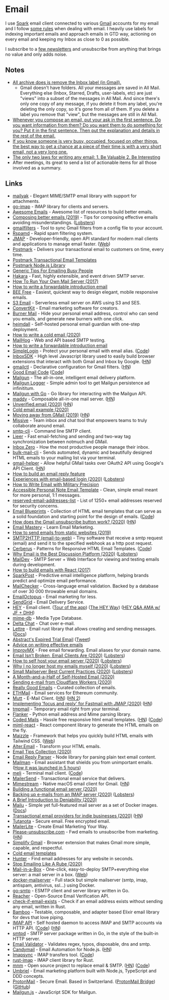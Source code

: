 # Email

I use [Spark](https://sparkmailapp.com) email client connected to various [Gmail](https://gmail.com) accounts for my email and I follow [some rules](../focusing/rules.md#email) when dealing with email. I heavily use labels for indexing important emails and approach emails in GTD way, actioning on every email and keeping my Inbox as close to 0 as possible.

I subscribe to a [few newsletters](https://github.com/learn-anything/newsletters) and unsubscribe from anything that brings no value and only adds noise.

## Notes

- [All archive does is remove the Inbox label (in Gmail).](https://productforums.google.com/forum/#!msg/gmail/2xUYO5ifCCY/95_y02y2IgAJ)
  - Gmail doesn't have folders. All your messages are saved in All Mail. Everything else (Inbox, Starred, Drafts, user-labels, etc) are just "views" into a subset of the messages in All Mail. And since there's only one copy of any message, if you delete it from any label, you're deleting the only copy, so it's gone from all of them. If you delete a label you remove that "view", but the messages are still in All Mail.
- [Whenever you compose an email, put your ask in the first sentence. Do you want information from them? Do you want them to do something for you? Put it in the first sentence. Then put the explanation and details in the rest of the email.](https://news.ycombinator.com/item?id=23064974)
- [If you know someone is very busy, occupied, focused on other things, the best way to get a chance at a piece of their time is with a very short email, not a very long one.](https://twitter.com/jasonfried/status/1273364620187762688)
- [The only two laws for writing any email: 1. Be Valuable 2. Be Interesting](https://www.linkedin.com/pulse/only-two-laws-writing-any-email-henry-taylor/)
- After meetings, its great to send a list of actionable items for all those involved as a summary.

## Links

- [mailyak](https://github.com/domodwyer/mailyak) - Elegant MIME/SMTP email library with support for attachments.
- [go-imap](https://github.com/emersion/go-imap) - IMAP library for clients and servers.
- [Awesome Emails](https://github.com/jonathandion/awesome-emails) - Awesome list of resources to build better emails.
- [Composing better emails (2019)](https://iridakos.com/how-to/2019/06/26/composing-better-emails.html) - Tips for composing effective emails avoiding misunderstandings. ([Lobsters](https://lobste.rs/s/3vfgoc/composing_better_emails))
- [gmailfilters](https://github.com/jessfraz/gmailfilters) - Tool to sync Gmail filters from a config file to your account.
- [Rspamd](https://github.com/rspamd/rspamd) - Rapid spam filtering system.
- [JMAP](https://github.com/jmapio/jmap) - Developer-friendly, open API standard for modern mail clients and applications to manage email faster. ([Web](https://jmap.io/))
- [Postmark](https://postmarkapp.com/) - Delivers your transactional email to customers on time, every time.
- [Postmark Transactional Email Templates](https://github.com/wildbit/postmark-templates)
- [Postmark Node.js Library](https://github.com/wildbit/postmark.js)
- [Generic Tips For Emailing Busy People](https://www.kalzumeus.com/standing-invitation/#generic-tips-for-emailing-busy-people)
- [Hakara](https://github.com/haraka/Haraka) - Fast, highly extensible, and event driven SMTP server.
- [How To Run Your Own Mail Server (2017)](https://www.c0ffee.net/blog/mail-server-guide/)
- [How to write a forwardable introduction email](https://alexiskold.net/2015/06/24/how-to-write-a-forwardable-introduction-email/)
- [BEE Free](https://beefree.io/) - Easiest, quickest way to design elegant, mobile responsive emails.
- [S3 Email](https://github.com/0x4447/0x4447_product_s3_email) - Serverless email server on AWS using S3 and SES.
- [ConvertKit](https://convertkit.com/) - Email marketing software for creators.
- [Burner Mail](https://burnermail.io/) - Hide your personal email address, control who can send you emails, and generate new burners with one click.
- [heimdall](https://github.com/fterh/heimdall) - Self-hosted personal email guardian with one-step deployment.
- [How to write a cold email (2020)](https://sriramk.com/coldemail)
- [MailHog](https://github.com/mailhog/MailHog) - Web and API based SMTP testing.
- [How to write a forwardable introduction email](https://www.startuphacks.vc/blog/2015/06/24/how-to-write-a-forwardable-introduction-email)
- [SimpleLogin](https://simplelogin.io/) - Protect your personal email with email alias. ([Code](https://github.com/simple-login/app))
- [InboxSDK](https://www.inboxsdk.com/) - High level Javascript library used to easily build browser extensions that interact with both Gmail and Inbox by Google. ([HN](https://news.ycombinator.com/item?id=22580223))
- [gmailctl](https://github.com/mbrt/gmailctl) - Declarative configuration for Gmail filters. ([HN](https://news.ycombinator.com/item?id=22715982))
- [Good Email Code](https://www.goodemailcode.com/) ([Code](https://github.com/M-J-Robbins/good-email-code))
- [Mailgun](https://www.mailgun.com/) - The all-in-one, intelligent email delivery platform.
- [Mailgun Logger](https://github.com/jackjoe/mailgun_logger) - Simple admin tool to get Mailgun persistence ad infinititum.
- [Mailgun with Go](https://github.com/mailgun/mailgun-go) - Go library for interacting with the Mailgun API.
- [maddy](https://github.com/foxcpp/maddy) - Composable all-in-one mail server. ([HN](https://news.ycombinator.com/item?id=25157989))
- [Unverified.email (2020)](https://kerestey.net/writing/2020-04-05-announcing-unverified-dot-email.html) ([HN](https://news.ycombinator.com/item?id=22799071))
- [Cold email example (2020)](https://twitter.com/louisnicholls_/status/1248578404435333122)
- [Moving away from GMail (2019)](https://rolisz.ro/2020/04/11/moving-away-from-gmail/) ([HN](https://news.ycombinator.com/item?id=22843326))
- [Missive](https://missiveapp.com/) - Team inbox and chat tool that empowers teams to truly collaborate around email.
- [smtp-cli](https://github.com/mludvig/smtp-cli) - Command line SMTP client.
- [Lieer](https://github.com/gauteh/lieer) - Fast email-fetching and sending and two-way tag synchronization between notmuch and GMail.
- [Inbox Zero](https://inboxze.ro/) - How the most productive people manage their inbox.
- [bulk-mail-cli](https://github.com/adventmail/bulk-mail-cli) - Sends automated, dynamic and beautifully designed HTML emails to your mailing list via your terminal.
- [gmail-helper](https://github.com/abhishekkr/gmail-helper) - Allow helpful GMail tasks over OAuth2 API using Google's API Client. ([HN](https://news.ycombinator.com/item?id=22989904))
- [How to build an email reply feature](https://davidfurlong.me/how-to-build-an-email-reply-feature)
- [Experiences with email-based login (2020)](https://www.arp242.net/email-auth.html) ([Lobsters](https://lobste.rs/s/kjm4nu/experiences_with_email_based_login))
- [How to Write Email with Military Precision](https://hbr.org/2016/11/how-to-write-email-with-military-precision)
- [Accessible Personal Note Email Template](https://litmus.com/community/templates/30-accessible-personal-note) - Clean, simple email meant for more personal, 1:1 messages.
- [reserved-email-addresses-list](https://github.com/forwardemail/reserved-email-addresses-list) - List of 1250+ email addresses reserved for security concerns.
- [Email Blueprints](https://templates.mailchimp.com/) - Collection of HTML email templates that can serve as a solid foundation and starting point for the design of emails. ([Code](https://github.com/mailchimp/email-blueprints))
- [How does the Gmail unsubscribe button work? (2020)](https://blog.leavemealone.app/how-does-the-gmail-unsubscribe-button-work/) ([HN](https://news.ycombinator.com/item?id=23350881))
- [Email Mastery](https://emailmastery.org/) - Learn Email Marketing.
- [How to send emails from static websites (2019)](https://medium.com/@WebReflection/how-to-send-emails-from-static-websites-9a34ceb9416c)
- [SMTP2HTTP (email-to-web)](https://github.com/alash3al/smtp2http) - Tiny software that receive a smtp request (email) and send it to the specified webhook as a http post request.
- [Cerberus](https://tedgoas.github.io/Cerberus/) - Patterns for Responsive HTML Email Templates. ([Code](https://github.com/TedGoas/Cerberus))
- [Why Email is the Best Discussion Platform (2020)](https://www.paritybit.ca/blog/why-email-is-the-best-discussion-platform) ([Lobsters](https://lobste.rs/s/9ezplc/why_email_is_best_discussion_platform))
- [MailDev](https://github.com/maildev/maildev) - SMTP Server + Web Interface for viewing and testing emails during development.
- [How to build emails with React (2017)](https://building.lang.ai/how-to-build-emails-with-react-fcf941b125d1)
- [SparkPost](https://www.sparkpost.com/) - Predictive email intelligence platform, helping brands predict and optimize email performance.
- [MailChecker](https://github.com/FGRibreau/mailchecker) - Cross-language email validation. Backed by a database of over 30 000 throwable email domains.
- [EmailOctopus](https://emailoctopus.com/) - Email marketing for less.
- [SendGrid](https://sendgrid.com/) - Email Delivery Service.
- [HEY](https://hey.com/) - Email client. ([Tour of the app](https://www.youtube.com/watch?v=UCeYTysLyGI)) ([The HEY Way](https://hey.com/the-hey-way/)) ([HEY Q&A AMA w/ JF + DHH](https://www.youtube.com/watch?v=6T4NwqCn6Bk))
- [mime-db](https://github.com/jshttp/mime-db) - Media Type Database.
- [Delta Chat](https://delta.chat/en/) - Chat over e-mail.
- [Lettre](https://github.com/lettre/lettre) - Email rust library that allows creating and sending messages. ([Docs](https://lettre.at/))
- [Abstract's Expired Trial Email](https://www.swipefiles.co/latest/file) ([Tweet](https://twitter.com/coreyhainesco/status/1275569632523350016))
- [Advice on writing effective emails](https://rosiecampbell.me/on-writing-effective-emails)
- [ImprovMX](https://improvmx.com/) - Free email forwarding. Email aliases for your domain name.
- [Email Isn’t Broken, Email Clients Are (2020)](https://medium.com/@alnewkirk/email-isnt-broken-email-clients-are-8badaa14af61) ([Lobsters](https://lobste.rs/s/jhixrm/email_isn_t_broken_email_clients_are))
- [How to self host your email server (2020)](https://www.garron.blog/posts/host-your-email-server.html) ([Lobsters](https://lobste.rs/s/iatbst/how_self_host_your_email_server))
- [Why I no longer host my emails myself (2020)](https://jlelse.blog/thoughts/2020/07/no-email-selfhosting/) ([Lobsters](https://lobste.rs/s/wz3px4/why_i_no_longer_host_my_emails_myself))
- [Small Mailserver Best Current Practices (2020)](https://bridge.grumpy-troll.org/2020/07/small-mailserver-bcp/) ([Lobsters](https://lobste.rs/s/aqmpa8/small_mailserver_best_current_practices))
- [A Month-and-a-Half of Self-Hosted Email (2020)](https://www.paritybit.ca/blog/a-month-and-a-half-of-self-hosted-email)
- [Sending e-mail from Cloudflare Workers (2020)](https://guido.io/posts/sending-email-from-cloudflare-workers/)
- [Really Good Emails](https://reallygoodemails.com/) - Curated collection of emails.
- [ETHMail](https://ethmail.cc/) - Email services for Ethereum community.
- [Mutt](http://mutt.org/) - E-Mail Client. ([HN](https://news.ycombinator.com/item?id=24173676)) ([HN 2](https://news.ycombinator.com/item?id=25019901))
- [Implementing 'focus and reply' for Fastmail with JMAP (2020)](https://jvns.ca/blog/2020/08/18/implementing--focus-and-reply--for-fastmail/) ([HN](https://news.ycombinator.com/item?id=24207506))
- [tmpmail](https://github.com/sdushantha/tmpmail) - Temporary email right from your terminal.
- [Flanker](https://github.com/mailgun/flanker) - Python email address and Mime parsing library.
- [Coded Mails](https://codedmails.com/) - Hassle free responsive html email templates. ([HN](https://news.ycombinator.com/item?id=24729938)) ([Code](https://github.com/hunzaboy/codedmails))
- [mjml-react](https://github.com/wix-incubator/mjml-react) - React component library to generate the HTML emails on the fly.
- [Maizzle](https://github.com/maizzle/maizzle) - Framework that helps you quickly build HTML emails with Tailwind CSS. ([Web](https://maizzle.com/))
- [Alter.Email](https://alter.email/) - Transform your HTML emails.
- [Email Tips Collection (2020)](https://joshspector.com/email-tips/)
- [Email Reply Parser](https://github.com/crisp-dev/email-reply-parser) - Node library for parsing plain text email content.
- [Mailman](https://mailmanhq.com/) - Email assistant that shields you from unimportant emails. ([How it was launched in 5 hours](https://twitter.com/awilkinson/status/1320735459870273536))
- [meli](https://meli.delivery/) - Terminal mail client. ([Code](https://git.meli.delivery/meli/meli))
- [MailerSend](https://www.mailersend.com/) - Transactional email service that delivers.
- [Mimestream](https://mimestream.com/) - Native macOS email client for Gmail. ([HN](https://news.ycombinator.com/item?id=24422432))
- [Building a functional email server (2020)](https://signalsandthreads.com/building-a-functional-email-server/)
- [Backing up e-mails from an IMAP server (2020)](https://www.artemix.org/blog/backing-up-e-mails-from-an-imap-server) ([Lobsters](https://lobste.rs/s/lwf7sw/backing_up_e_mails_from_imap_server))
- [A Brief Introduction to Deniability (2020)](https://soatok.blog/2020/11/04/a-brief-introduction-to-deniability/)
- [Mailu](https://github.com/Mailu/Mailu) - Simple yet full-featured mail server as a set of Docker images. ([Docs](https://mailu.io/))
- [Transactional email providers for indie businesses (2020)](https://nts.strzibny.name/transactional-email-providers/) ([HN](https://news.ycombinator.com/item?id=25007470))
- [Tutanota](https://tutanota.com/) - Secure email. Free encrypted email.
- [MailerLite](https://www.mailerlite.com/) - Create Email Marketing Your Way.
- [Please-unsubscribe.com](https://please-unsubscribe.com/) - Fwd emails to unsubscribe from marketing. ([HN](https://news.ycombinator.com/item?id=25013863))
- [Simplify Gmail](https://simpl.fyi/) - Browser extension that makes Gmail more simple, capable, and respectful.
- [Cold email templates](https://hunter.io/templates)
- [Hunter](https://hunter.io/) - Find email addresses for any website in seconds.
- [Stop Emailing Like A Rube (2020)](https://sneak.berlin/20201029/stop-emailing-like-a-rube/)
- [Mail-in-a-Box](https://github.com/mail-in-a-box/mailinabox) - One-click, easy-to-deploy SMTP+everything else server: a mail server in a box. ([Web](https://mailinabox.email/))
- [docker-mailserver](https://github.com/tomav/docker-mailserver) - Full stack but simple mailserver (smtp, imap, antispam, antivirus, ssl...) using Docker.
- [go-smtp](https://github.com/emersion/go-smtp) - ESMTP client and server library written in Go.
- [Reacher](https://reacher.email/) - Open-Source Email Verification API.
- [check-if-email-exists](https://github.com/amaurymartiny/check-if-email-exists) - Check if an email address exists without sending any email, written in Rust.
- [Bamboo](https://github.com/thoughtbot/bamboo) - Testable, composable, and adapter based Elixir email library for devs that love piping.
- [IMAP API](https://imapapi.com/) - Self hosted daemon to access IMAP and SMTP accounts via HTTP API. ([Code](https://github.com/andris9/imapapi)) ([HN](https://news.ycombinator.com/item?id=25372987))
- [smtpd](https://github.com/mhale/smtpd) - SMTP server package written in Go, in the style of the built-in HTTP server.
- [Email Validator](https://github.com/mfbx9da4/deep-email-validator) - Validates regex, typos, disposable, dns and smtp.
- [Candymail](https://github.com/bdcorps/candymail) - Email Automation for Node.js. ([HN](https://news.ycombinator.com/item?id=25578834))
- [Imapsync](https://imapsync.lamiral.info/) - IMAP transfers tool. ([Code](https://github.com/imapsync/imapsync))
- [rust-imap](https://github.com/jonhoo/rust-imap) - IMAP client library for Rust.
- [mnm](https://mnmnotmail.org/) - Open source project to replace email & SMTP. ([HN](https://news.ycombinator.com/item?id=25804869)) ([Code](https://github.com/networkimprov/mnm))
- [Umbriel](https://github.com/diego3g/umbriel) - Email marketing platform built with Node.js, TypeScript and DDD concepts.
- [ProtonMail](https://protonmail.com/) - Secure Email. Based in Switzerland. ([ProtonMail Bridge](https://github.com/ProtonMail/proton-bridge)) ([GitHub](https://github.com/ProtonMail))
- [Mailgun.js](https://github.com/mailgun/mailgun-js) - JavaScript SDK for Mailgun.
